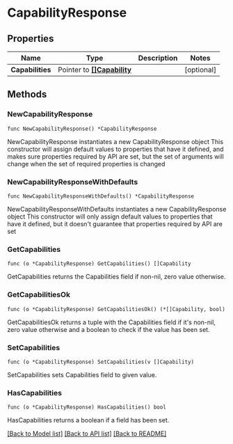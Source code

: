 # CapabilityResponse

## Properties

Name | Type | Description | Notes
------------ | ------------- | ------------- | -------------
**Capabilities** | Pointer to [**[]Capability**](Capability.md) |  | [optional] 

## Methods

### NewCapabilityResponse

`func NewCapabilityResponse() *CapabilityResponse`

NewCapabilityResponse instantiates a new CapabilityResponse object
This constructor will assign default values to properties that have it defined,
and makes sure properties required by API are set, but the set of arguments
will change when the set of required properties is changed

### NewCapabilityResponseWithDefaults

`func NewCapabilityResponseWithDefaults() *CapabilityResponse`

NewCapabilityResponseWithDefaults instantiates a new CapabilityResponse object
This constructor will only assign default values to properties that have it defined,
but it doesn't guarantee that properties required by API are set

### GetCapabilities

`func (o *CapabilityResponse) GetCapabilities() []Capability`

GetCapabilities returns the Capabilities field if non-nil, zero value otherwise.

### GetCapabilitiesOk

`func (o *CapabilityResponse) GetCapabilitiesOk() (*[]Capability, bool)`

GetCapabilitiesOk returns a tuple with the Capabilities field if it's non-nil, zero value otherwise
and a boolean to check if the value has been set.

### SetCapabilities

`func (o *CapabilityResponse) SetCapabilities(v []Capability)`

SetCapabilities sets Capabilities field to given value.

### HasCapabilities

`func (o *CapabilityResponse) HasCapabilities() bool`

HasCapabilities returns a boolean if a field has been set.


[[Back to Model list]](../README.md#documentation-for-models) [[Back to API list]](../README.md#documentation-for-api-endpoints) [[Back to README]](../README.md)


